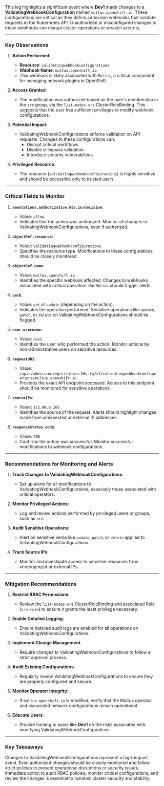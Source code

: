 This log highlights a significant event where **Dev1** made changes to a **ValidatingWebhookConfiguration** named `multus.openshift.io`. These configurations are critical as they define admission webhooks that validate requests to the Kubernetes API. Unauthorized or misconfigured changes to these webhooks can disrupt cluster operations or weaken security.

---

### **Key Observations**

1. **Action Performed**:
   - **Resource**: `validatingwebhookconfigurations`
   - **Webhook Name**: `multus.openshift.io`
   - This webhook is likely associated with `Multus`, a critical component for managing network plugins in OpenShift.

2. **Access Granted**:
   - The modification was authorized based on the user's membership in the `sre` group, via the `list-nodes-sre` ClusterRoleBinding. This suggests that the user has sufficient privileges to modify webhook configurations.

3. **Potential Impact**:
   - ValidatingWebhookConfigurations enforce validation on API requests. Changes to these configurations can:
     - Disrupt critical workflows.
     - Disable or bypass validation.
     - Introduce security vulnerabilities.

4. **Privileged Resource**:
   - The resource (`validatingwebhookconfigurations`) is highly sensitive and should be accessible only to trusted users.

---

### **Critical Fields to Monitor**

1. **`annotations.authorization.k8s.io/decision`**:
   - Value: `allow`
   - Indicates that the action was authorized. Monitor all changes to ValidatingWebhookConfigurations, even if authorized.

2. **`objectRef.resource`**:
   - Value: `validatingwebhookconfigurations`
   - Specifies the resource type. Modifications to these configurations should be closely monitored.

3. **`objectRef.name`**:
   - Value: `multus.openshift.io`
   - Identifies the specific webhook affected. Changes to webhooks associated with critical operators like `Multus` should trigger alerts.

4. **`verb`**:
   - Value: `get` or `update` (depending on the action).
   - Indicates the operation performed. Sensitive operations like `update`, `patch`, or `delete` on ValidatingWebhookConfigurations should be flagged.

5. **`user.username`**:
   - Value: `dev1`
   - Identifies the user who performed the action. Monitor actions by non-administrative users on sensitive resources.

6. **`requestURI`**:
   - Value: `/apis/admissionregistration.k8s.io/v1/validatingwebhookconfigurations/multus.openshift.io`
   - Provides the exact API endpoint accessed. Access to this endpoint should be monitored for sensitive operations.

7. **`sourceIPs`**:
   - Value: `172.99.0.106`
   - Identifies the source of the request. Alerts should highlight changes made from unexpected or external IP addresses.

8. **`responseStatus.code`**:
   - Value: `200`
   - Confirms the action was successful. Monitor successful modifications to webhook configurations.

---

### **Recommendations for Monitoring and Alerts**

1. **Track Changes to ValidatingWebhookConfigurations**:
   - Set up alerts for all modifications to ValidatingWebhookConfigurations, especially those associated with critical operators.

2. **Monitor Privileged Actions**:
   - Log and review actions performed by privileged users or groups, such as `sre`.

3. **Audit Sensitive Operations**:
   - Alert on sensitive verbs like `update`, `patch`, or `delete` applied to ValidatingWebhookConfigurations.

4. **Track Source IPs**:
   - Monitor and investigate access to sensitive resources from unrecognized or external IPs.

---

### **Mitigation Recommendations**

1. **Restrict RBAC Permissions**:
   - Review the `list-nodes-sre` ClusterRoleBinding and associated Role (`sre-role`) to ensure it grants the least privilege necessary.

2. **Enable Detailed Logging**:
   - Ensure detailed audit logs are enabled for all operations on ValidatingWebhookConfigurations.

3. **Implement Change Management**:
   - Require changes to ValidatingWebhookConfigurations to follow a strict approval process.

4. **Audit Existing Configurations**:
   - Regularly review ValidatingWebhookConfigurations to ensure they are properly configured and secure.

5. **Monitor Operator Integrity**:
   - If `multus.openshift.io` is modified, verify that the Multus operator and associated network configurations remain operational.

6. **Educate Users**:
   - Provide training to users like **Dev1** on the risks associated with modifying ValidatingWebhookConfigurations.

---

### **Key Takeaways**

Changes to ValidatingWebhookConfigurations represent a high-impact event. Even authorized changes should be closely monitored and follow strict policies to prevent operational disruptions or security issues. Immediate action to audit RBAC policies, monitor critical configurations, and review the changes is essential to maintain cluster security and stability.
